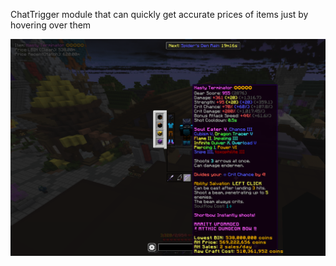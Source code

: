 ChatTrigger module that can quickly get accurate prices of items just by hovering over them

![demo](https://github.com/hoch98/price-checker/blob/master/demo.png?raw=true)